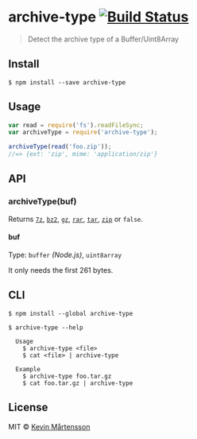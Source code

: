 # archive-type [![Build Status](https://travis-ci.org/kevva/archive-type.svg?branch=master)](https://travis-ci.org/kevva/archive-type)

> Detect the archive type of a Buffer/Uint8Array


## Install

```
$ npm install --save archive-type
```


## Usage

```js
var read = require('fs').readFileSync;
var archiveType = require('archive-type');

archiveType(read('foo.zip'));
//=> {ext: 'zip', mime: 'application/zip'}
```


## API

### archiveType(buf)

Returns [`7z`](https://github.com/kevva/is-7zip), [`bz2`](https://github.com/kevva/is-bzip2), [`gz`](https://github.com/kevva/is-gzip), [`rar`](https://github.com/kevva/is-rar), [`tar`](https://github.com/kevva/is-tar), [`zip`](https://github.com/kevva/is-zip) or `false`.

#### buf

Type: `buffer` *(Node.js)*, `uint8array`

It only needs the first 261 bytes.


## CLI

```
$ npm install --global archive-type
```

```
$ archive-type --help

  Usage
    $ archive-type <file>
    $ cat <file> | archive-type

  Example
    $ archive-type foo.tar.gz
    $ cat foo.tar.gz | archive-type
```


## License

MIT © [Kevin Mårtensson](https://github.com/kevva)
